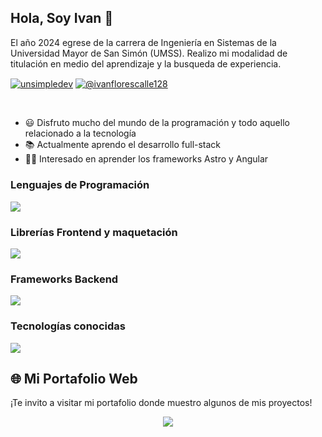 ## Hola, Soy Ivan 👋


El año 2024 egrese de la carrera de Ingeniería en Sistemas de la Universidad Mayor de San Simón (UMSS).
Realizo mi modalidad de titulación en medio del aprendizaje y la busqueda de experiencia.

<p align="left">
    <a href="https://www.linkedin.com/in/ivan-flores-calle-78b646204/" target="blank"><img align="center" src="https://img.shields.io/badge/LinkedIn-0077B5?style=for-the-badge&logo=linkedin&logoColor=white" alt="unsimpledev"/></a>
    <a href = "mailto:ivanflorescalle128@gmail.com" target="blank"><img align="center" src="https://img.shields.io/badge/Gmail-D14836?style=for-the-badge&logo=gmail&logoColor=white" alt="@ivanflorescalle128"  /></a>
</p>

<br />

- 😃 Disfruto mucho del mundo de la programación y todo aquello relacionado a la tecnología 
- 📚 Actualmente aprendo el desarrollo full-stack
- 👩‍💻 Interesado en aprender los frameworks Astro y Angular

### Lenguajes de Programación
<p align="left">
  <a href="https://skillicons.dev">
    <img src="https://skillicons.dev/icons?i=java,php,py,js&perline=12" />
  </a>
</p>

### Librerías Frontend y maquetación
<p align="left">
  <a href="https://skillicons.dev">
    <img src="https://skillicons.dev/icons?i=css,html,react,bootstrap,tailwind&perline=12" />
  </a>
</p>

### Frameworks Backend
<p align="left">
  <a href="https://skillicons.dev">
    <img src="https://skillicons.dev/icons?i=django,laravel,spring&perline=12" />
  </a>
</p>

### Tecnologías conocidas
<p align="left">
  <a href="https://skillicons.dev">
    <img src="https://skillicons.dev/icons?i=vite,mysql,postgres,git,github,postman,vscode,bash,linux&perline=12" />
  </a>
</p>


## 🌐 Mi Portafolio Web

¡Te invito a visitar mi portafolio donde muestro algunos de mis proyectos!

<p align="center">
    <a href="https://ivanfc29.github.io/portafolio/" target="_blank">
        <img src="https://img.shields.io/badge/Ver%20Portafolio-white?style=for-the-badge&logo=brave" />
    </a>
</p>


